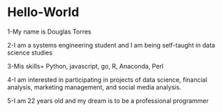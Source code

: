 
# Hello-World
1-My name is Douglas Torres

2-I am a systems engineering student and I am being self-taught in data science studies

3-Mis skills= Python, javascript, go, R, Anaconda, Perl

4-I am interested in participating in projects of data science, financial analysis, marketing management, and social media analysis.

5-I am 22 years old and my dream is to be a professional programmer
